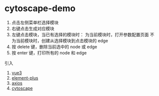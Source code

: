 # cytoscape-demo
1. 点击左侧菜单栏选择模块
2. 右键点击生成对应模块
3. 左键点击模块，当已有选择的模块时：
    为当前模块时，打开参数配置页面
    不为当前模块时，创建从选择模块到点击模块的 edge
4. 按 delete 键，删除当前选中的 node 或 edge
5. 按 enter 键，打印所有的 node 和 edge

引入
1. [vue3](https://vue3js.cn/)
2. [element-plus](https://element-plus.gitee.io/#/en-US)
3. [axios](https://github.com/axios/axios)
4. [cytoscape](https://js.cytoscape.org/)